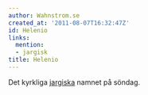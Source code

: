 ```yaml
---
author: Wahnstrom.se
created_at: '2011-08-07T16:32:47Z'
id: Helenio
links:
  mention:
  - jargisk
title: Helenio
---
```


Det kyrkliga [jargiska] namnet på söndag.

  [jargiska]: jargisk